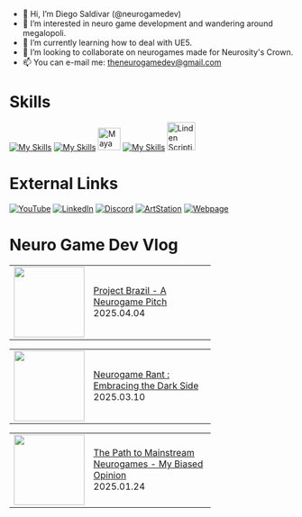 

- 👋 Hi, I’m Diego Saldivar (@neurogamedev)
- 👀 I’m interested in neuro game development and wandering around megalopoli.
- 🌱 I’m currently learning how to deal with UE5.
- 💞️ I’m looking to collaborate on neurogames made for Neurosity's Crown.
- 📫 You can e-mail me: theneurogamedev@gmail.com

# Skills
[![My Skills](https://skillicons.dev/icons?i=unity,unreal,ps,ai,ae)](https://skillicons.dev)    [![My Skills](https://skillicons.dev/icons?i=au)](https://skillicons.dev) <img src="https://cdn.jsdelivr.net/gh/devicons/devicon/icons/maya/maya-original-wordmark.svg" title="Maya" alt="Maya" width="40" height="40"/>&nbsp;[![My Skills](https://skillicons.dev/icons?i=blender,html,cs,cpp,java,javascript,python)](https://skillicons.dev) <img src="https://pbs.twimg.com/profile_images/1265766959137734656/Ahc3Egxl_400x400.jpg" title="Linden Scripting Language" alt="Linden Scripting Language" width="50" height="50"/>&nbsp;

# External Links
[![YouTube](https://img.shields.io/badge/youtube-%23FF0000.svg?style=for-the-badge&logo=youtube&logoColor=white)](https://www.youtube.com/channel/UC-pPnuhjYYfg7Y2cqpSL3rA)
[![LinkedIn](https://img.shields.io/badge/linkedin-%230077B5.svg?style=for-the-badge&logo=linkedin&logoColor=white)](https://www.linkedin.com/in/desaldivar)
[![Discord](https://img.shields.io/badge/discord-%237289da.svg?style=for-the-badge&logo=discord&logoColor=white)](https://discord.gg/dW7hUdtnCU)
[![ArtStation](https://img.shields.io/badge/artstation-%2313AFF0.svg?style=for-the-badge&logo=artstation&logoColor=white)](https://www.artstation.com/dsaldivar)
[![Webpage](https://img.shields.io/badge/Webpage-%238e7cc3.svg?style=for-the-badge&logo=googlechrome&logoColor=white)](https://www.neurogamedev.com/)

# Neuro Game Dev Vlog
<!-- BLOG-POST-LIST:START --><table><tr><td><a href="https://www.youtube.com/watch?v=k9ihB-UdGmk"><img width="125px" src="https://i.ytimg.com/vi/k9ihB-UdGmk/mqdefault.jpg"></a></td>
<td width="200"><a href="https://www.youtube.com/watch?v=k9ihB-UdGmk">Project Brazil - A Neurogame Pitch</a><br/>2025.04.04</td></tr></table>
<table><tr><td><a href="https://www.youtube.com/watch?v=vspqk-k8Qtw"><img width="125px" src="https://i.ytimg.com/vi/vspqk-k8Qtw/mqdefault.jpg"></a></td>
<td width="200"><a href="https://www.youtube.com/watch?v=vspqk-k8Qtw">Neurogame Rant : Embracing the Dark Side</a><br/>2025.03.10</td></tr></table>
<table><tr><td><a href="https://www.youtube.com/watch?v=6M8E2D9OBsQ"><img width="125px" src="https://i.ytimg.com/vi/6M8E2D9OBsQ/mqdefault.jpg"></a></td>
<td width="200"><a href="https://www.youtube.com/watch?v=6M8E2D9OBsQ">The Path to Mainstream Neurogames - My Biased Opinion</a><br/>2025.01.24</td></tr></table>
<!-- BLOG-POST-LIST:END -->

<!---
neuromodgames/neurogamedev is a ✨ special ✨ repository because its `README.md` (this file) appears on your GitHub profile.
You can click the Preview link to take a look at your changes.
--->
